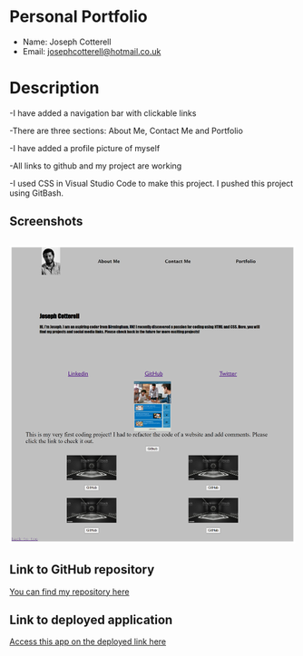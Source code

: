 # Personal Portfolio

- Name: Joseph Cotterell
- Email: josephcotterell@hotmail.co.uk

# Description

-I have added a navigation bar with clickable links

-There are three sections: About Me, Contact Me and Portfolio

-I have added a profile picture of myself

-All links to github and my project are working

-I used CSS in Visual Studio Code to make this project. I pushed this project using GitBash.

## Screenshots

## ![screenshot of my portfolio](./assets/img/port-pic.png)

## Link to GitHub repository

[You can find my repository here](https://github.com/josephcotterell/personal-portfolio)

## Link to deployed application

[Access this app on the deployed link here](https://josephcotterell.github.io/personal-portfolio/)
